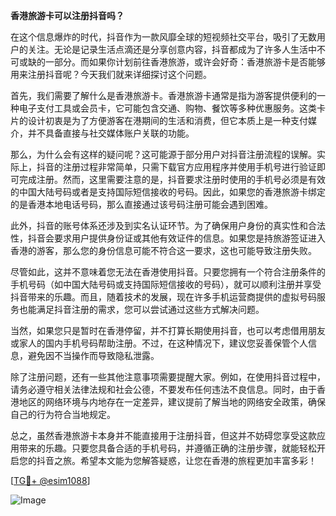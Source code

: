 **香港旅游卡可以注册抖音吗？**

在这个信息爆炸的时代，抖音作为一款风靡全球的短视频社交平台，吸引了无数用户的关注。无论是记录生活点滴还是分享创意内容，抖音都成为了许多人生活中不可或缺的一部分。而如果你计划前往香港旅游，或许会好奇：香港旅游卡是否能够用来注册抖音呢？今天我们就来详细探讨这个问题。

首先，我们需要了解什么是香港旅游卡。香港旅游卡通常是指为游客提供便利的一种电子支付工具或会员卡，它可能包含交通、购物、餐饮等多种优惠服务。这类卡片的设计初衷是为了方便游客在港期间的生活和消费，但它本质上是一种支付媒介，并不具备直接与社交媒体账户关联的功能。

那么，为什么会有这样的疑问呢？这可能源于部分用户对抖音注册流程的误解。实际上，抖音的注册过程非常简单，只需下载官方应用程序并使用手机号进行验证即可完成注册。然而，这里需要注意的是，抖音要求注册时使用的手机号必须是有效的中国大陆号码或者是支持国际短信接收的号码。因此，如果您的香港旅游卡绑定的是香港本地电话号码，那么直接通过该号码注册可能会遇到困难。

此外，抖音的账号体系还涉及到实名认证环节。为了确保用户身份的真实性和合法性，抖音会要求用户提供身份证或其他有效证件的信息。如果您是持旅游签证进入香港的游客，那么您的身份信息可能不符合这一要求，这也可能导致注册失败。

尽管如此，这并不意味着您无法在香港使用抖音。只要您拥有一个符合注册条件的手机号码（如中国大陆号码或支持国际短信接收的号码），就可以顺利注册并享受抖音带来的乐趣。而且，随着技术的发展，现在许多手机运营商提供的虚拟号码服务也能满足抖音注册的需求，您可以尝试通过这些方式解决问题。

当然，如果您只是暂时在香港停留，并不打算长期使用抖音，也可以考虑借用朋友或家人的国内手机号码帮助注册。不过，在这种情况下，建议您妥善保管个人信息，避免因不当操作而导致隐私泄露。

除了注册问题，还有一些其他注意事项需要提醒大家。例如，在使用抖音过程中，请务必遵守相关法律法规和社会公德，不要发布任何违法不良信息。同时，由于香港地区的网络环境与内地存在一定差异，建议提前了解当地的网络安全政策，确保自己的行为符合当地规定。

总之，虽然香港旅游卡本身并不能直接用于注册抖音，但这并不妨碍您享受这款应用带来的乐趣。只要您具备合适的手机号码，并遵循正确的注册步骤，就能轻松开启您的抖音之旅。希望本文能为您解答疑惑，让您在香港的旅程更加丰富多彩！

[[TG💪+ @esim1088](https://t.me/s/esim1088)]

![Image](https://i.postimg.cc/4NQfJmqS/Snipaste-2025-05-13-00-14-12.png)
